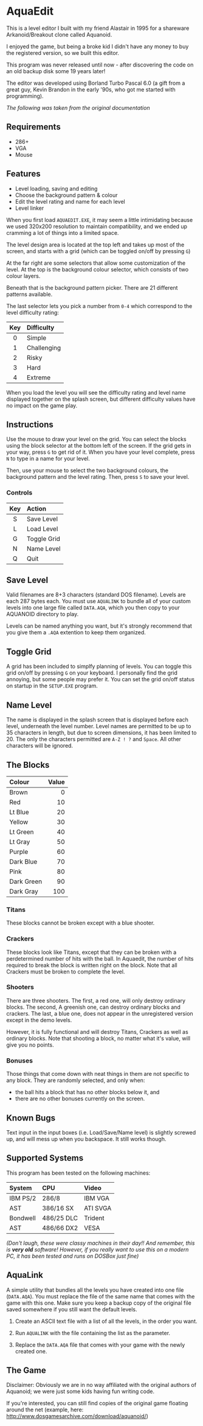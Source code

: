 # AquaEdit

This is a level editor I built with my friend Alastair in 1995 for a shareware Arkanoid/Breakout clone called Aquanoid.

I enjoyed the game, but being a broke kid I didn't have any money to buy the registered version, so we built this editor.

This program was never released until now - after discovering the code on an old backup disk some 19 years later!

The editor was developed using Borland Turbo Pascal 6.0 (a gift from a great guy, Kevin Brandon in the early '90s, who got me started with programming).

_The following was taken from the original documentation_


## Requirements

* 286+
* VGA
* Mouse


## Features

* Level loading, saving and editing
* Choose the background pattern & colour
* Edit the level rating and name for each level
* Level linker

When you first load `AQUAEDIT.EXE`, it may seem a little intimidating because we used 320x200 resolution to maintain compatibility, and we ended up cramming a lot of things into a limited space.

The level design area is located at the top left and takes up most of the screen, and starts with a grid (which can be toggled on/off by pressing `G`)

At the far right are some selectors that allow some customization of the level. At the top is the background colour selector, which consists of two colour layers.

Beneath that is the background pattern picker. There are 21 different patterns available.

The last selector lets you pick a number from `0-4` which correspond to the level difficulty rating:

| Key | Difficulty
|:---:|:--------
| 0	| Simple
| 1	| Challenging
| 2	| Risky
| 3	| Hard
| 4	| Extreme

When you load the level you will see the difficulty rating and level name displayed together on the splash screen, but different difficulty values have no impact on the game play.


## Instructions

Use the mouse to draw your level on the grid. You can select the blocks using the block selector at the bottom left of the screen. If the grid gets in your way, press `G` to get rid of it. When you have your level complete, press `N` to type in a name for your level.

Then, use your mouse to select the two background colours, the background pattern and the level rating. Then, press `S` to save your level.


### Controls

| Key | Action
|:---:|:---
| S | Save Level
| L | Load Level
| G | Toggle Grid
| N | Name Level
| Q | Quit


## Save Level

Valid filenames are 8+3 characters (standard DOS filename). Levels are each 287 bytes each. You must use `AQUALINK` to bundle all of your custom levels into one large file called `DATA.AQA`, which you then copy to your AQUANOID directory to play.

Levels can be named anything you want, but it's strongly recommend that you give them a `.AQA` extention to keep them organized.


## Toggle Grid

A grid has been included to simplfy planning of levels. You can toggle this grid on/off by pressing `G` on your keyboard. I personally find the grid annoying, but some people may prefer it. You can set the grid on/off status on startup in the `SETUP.EXE` program.


## Name Level

The name is displayed in the splash screen that is displayed before each level, underneath the level number. Level names are permitted to be up to 35 characters in length, but due to screen dimensions, it has been limited to 20. The only the characters permitted are `A-Z ! ?` and `Space`. All other characters will be ignored.


## The Blocks

| Colour | Value
|:---|---:
| Brown | 0
| Red  | 10
| Lt Blue | 20
| Yellow | 30
| Lt Green | 40
| Lt Gray | 50
| Purple | 60
| Dark Blue | 70
| Pink | 80
| Dark Green | 90
| Dark Gray | 100


### Titans

These blocks cannot be broken except with a blue shooter.

### Crackers

These blocks look like Titans, except that they can be broken with a perdetermined number of hits with the ball. In Aquaedit, the number of hits required to break the block is written right on the block. Note that all Crackers must be broken to complete the level.

### Shooters

There are three shooters. The first, a red one, will only destroy ordinary blocks. The second, A greenish one, can destroy ordinary blocks and crackers. The last, a blue one, does not appear in the unregistered version except in the demo levels.

However, it is fully functional and will destroy Titans, Crackers as well as ordinary blocks. Note that shooting a block, no matter what it's value, will give you no points.

### Bonuses

Those things that come down with neat things in them are not specific to any block. They are randomly selected, and only when:

* the ball hits a block that has no other blocks below it, and
* there are no other bonuses currently on the screen.


## Known Bugs

Text input in the input boxes (i.e. Load/Save/Name level) is slightly screwed up, and will mess up when you backspace. It still works though.


## Supported Systems

This program has been tested on the following machines:

| System | CPU | Video
|:---|:---|:---
| IBM PS/2 | 286/8 | IBM VGA
| AST | 386/16 SX | ATI SVGA
| Bondwell | 486/25 DLC | Trident
| AST | 486/66 DX2 | VESA

_(Don't laugh, these were classy machines in their day!! And remember, this is **very old** software! However, if you really want to use this on a modern PC, it has been tested and runs on DOSBox just fine)_

## AquaLink

A simple utility that bundles all the levels you have created into one file (`DATA.AQA`). You must replace the file of the same name that comes with the game with this one. Make sure you keep a backup copy of the original file saved somewhere if you still want the default levels.

1. Create an ASCII text file with a list of all the levels, in the order you want.

2. Run `AQUALINK` with the file containing the list as the parameter.

3. Replace the `DATA.AQA` file that comes with your game with the newly created one.


## The Game

Disclaimer: Obviously we are in no way affiliated with the original authors of Aquanoid; we were just some kids having fun writing code.

If you're interested, you can still find copies of the original game floating around the net (example, here: http://www.dosgamesarchive.com/download/aquanoid/)
